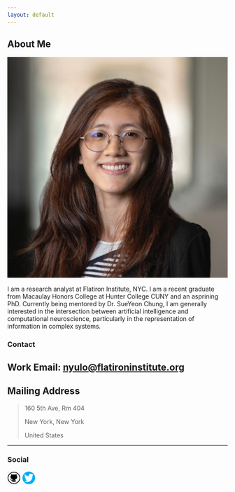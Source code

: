 ```yaml
---
layout: default
---
```


## About Me

<img class="profile-picture" src="/images/headshot22sq.jpg"/>

I am a research analyst at Flatiron Institute, NYC. I am a recent graduate from Macaulay Honors College at Hunter College CUNY and an asprining PhD. Currently being mentored by Dr. SueYeon Chung, I am generally interested in the intersection between artificial intelligence and computational neuroscience, particularly in the representation of information in complex systems. 

### Contact

Work Email: [nyulo@flatironinstitute.org](mailto:nyulo@flatironinstitute.org)
---
## Mailing Address

> 160 5th Ave, Rm 404
>
> New York, New York
>
> United States
---

### Social
<p float="left">
<a href="https://github.com/ngayulo" target="_blank"><img src="/images/octocat.png" height="30" width="30" /></a>
<a href="https://twitter.com/nyu_lo" target="_blank"><img src="/images/twitter-logo-2.png" height="30" width="30" /></a>
